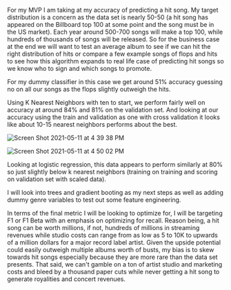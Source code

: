 For my MVP I am taking at my accuracy of predicting a hit song.  My target distribution is a concern as the data set is nearly 50-50 (a hit song has appeared on the Billboard top 100 at some point and the song must be in the US market).  Each year around 500-700 songs will make a top 100, while hundreds of thousands of songs will be released.  So for the business case at the end we will want to test an average album to see if we can hit the right distribution of hits or compare a few example songs of flops and hits to see how this algorithm expands to real life case of predicting hit songs so we know who to sign and which songs to promote.

For my dummy classifier in this case we get around 51% accuracy guessing no on all our songs as the flops slightly outweigh the hits.


Using K Nearest Neighbors with ten to start, we perform fairly well on accuracy at around 84% and 81% on the validation set. And looking at our accuracy using the train and validation as one with cross validation it looks like about 10-15 nearest neighbors performs about the best.



![Screen Shot 2021-05-11 at 4 39 38 PM](https://user-images.githubusercontent.com/19785958/117888313-7fce2200-b277-11eb-9ca1-fcf7fdb0abf4.png)

![Screen Shot 2021-05-11 at 4 50 02 PM](https://user-images.githubusercontent.com/19785958/117889320-f91a4480-b278-11eb-8fe1-e0952fcad440.png)


Looking at logistic regression, this data appears to perform similarly at 80% so just slightly below k nearest neighbors (training on training and scoring on validation set with scaled data).  

I will look into trees and gradient booting as my next steps as well as adding dummy genre variables to test out some feature engineering. 

In terms of the final metric I will be looking to optimize for, I will be targeting F1 or F1 Beta with an emphasis on optimizing for recall.  Reason being, a hit song can be worth millions, if not, hundreds of millions in streaming revenues while studio costs can range from as low as 5 to 10K to upwards of a million dollars for a major record label artist.  Given the upside potential could easily outweigh multiple albums worth of busts, my bias is to skew towards hit songs especially because they are more rare than the data set presents.  That said, we can't gamble on a ton of artist studio and marketing costs and bleed by a thousand paper cuts while never getting a hit song to generate royalities and concert revenues. 
